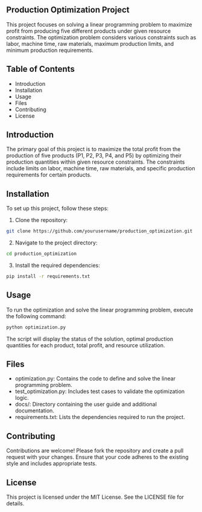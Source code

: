 ## Production Optimization Project
This project focuses on solving a linear programming problem to maximize profit from producing five different products under given resource constraints. The optimization problem considers various constraints such as labor, machine time, raw materials, maximum production limits, and minimum production requirements.

## Table of Contents
- Introduction
- Installation
- Usage
- Files
- Contributing
- License

## Introduction
The primary goal of this project is to maximize the total profit from the production of five products (P1, P2, P3, P4, and P5) by optimizing their production quantities within given resource constraints. The constraints include limits on labor, machine time, raw materials, and specific production requirements for certain products.

## Installation
To set up this project, follow these steps:

1. Clone the repository:
```sh
git clone https://github.com/yourusername/production_optimization.git
```
2. Navigate to the project directory:
```sh
cd production_optimization
```
3. Install the required dependencies:
```sh
pip install -r requirements.txt
```

## Usage
To run the optimization and solve the linear programming problem, execute the following command:

```sh
python optimization.py
```

The script will display the status of the solution, optimal production quantities for each product, total profit, and resource utilization.

## Files
- optimization.py: Contains the code to define and solve the linear programming problem.
- test_optimization.py: Includes test cases to validate the optimization logic.
- docs/: Directory containing the user guide and additional documentation.
- requirements.txt: Lists the dependencies required to run the project.

## Contributing
Contributions are welcome! Please fork the repository and create a pull request with your changes. Ensure that your code adheres to the existing style and includes appropriate tests.

## License
This project is licensed under the MIT License. See the LICENSE file for details.
